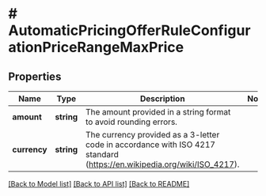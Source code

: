 # # AutomaticPricingOfferRuleConfigurationPriceRangeMaxPrice

## Properties

Name | Type | Description | Notes
------------ | ------------- | ------------- | -------------
**amount** | **string** | The amount provided in a string format to avoid rounding errors. |
**currency** | **string** | The currency provided as a 3-letter code in accordance with ISO 4217 standard (https://en.wikipedia.org/wiki/ISO_4217). |

[[Back to Model list]](../../README.md#models) [[Back to API list]](../../README.md#endpoints) [[Back to README]](../../README.md)
